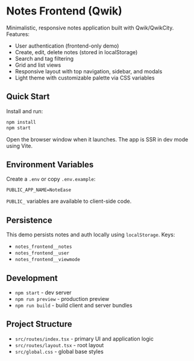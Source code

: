 # Notes Frontend (Qwik)

Minimalistic, responsive notes application built with Qwik/QwikCity. Features:
- User authentication (frontend-only demo)
- Create, edit, delete notes (stored in localStorage)
- Search and tag filtering
- Grid and list views
- Responsive layout with top navigation, sidebar, and modals
- Light theme with customizable palette via CSS variables

## Quick Start

Install and run:
```bash
npm install
npm start
```

Open the browser window when it launches. The app is SSR in dev mode using Vite.

## Environment Variables

Create a `.env` or copy `.env.example`:
```
PUBLIC_APP_NAME=NoteEase
```

`PUBLIC_` variables are available to client-side code.

## Persistence

This demo persists notes and auth locally using `localStorage`. Keys:
- `notes_frontend__notes`
- `notes_frontend__user`
- `notes_frontend__viewmode`

## Development

- `npm start` - dev server
- `npm run preview` - production preview
- `npm run build` - build client and server bundles

## Project Structure

- `src/routes/index.tsx` - primary UI and application logic
- `src/routes/layout.tsx` - root layout
- `src/global.css` - global base styles
